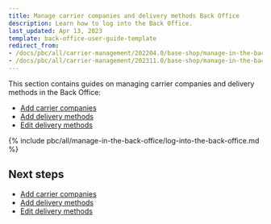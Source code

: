 ```yaml
---
title: Manage carrier companies and delivery methods Back Office
description: Learn how to log into the Back Office.
last_updated: Apr 13, 2023
template: back-office-user-guide-template
redirect_from:
- /docs/pbc/all/carrier-management/202204.0/base-shop/manage-in-the-back-office/log-into-the-back-office.html
- /docs/pbc/all/carrier-management/202311.0/base-shop/manage-in-the-back-office/log-into-the-back-office.html
---
```


This section contains guides on managing carrier companies and delivery methods in the Back Office:

* [Add carrier companies](/docs/pbc/all/carrier-management/{{page.version}}/base-shop/manage-in-the-back-office/add-carrier-companies.html)
* [Add delivery methods](/docs/pbc/all/carrier-management/{{page.version}}/base-shop/manage-in-the-back-office/add-delivery-methods.html)
* [Edit delivery methods](/docs/pbc/all/carrier-management/{{page.version}}/base-shop/manage-in-the-back-office/edit-delivery-methods.html)


{% include pbc/all/manage-in-the-back-office/log-into-the-back-office.md %} <!-- To edit, see /_includes/pbc/all/manage-in-the-back-office/log-into-the-back-office.md -->

## Next steps

* [Add carrier companies](/docs/pbc/all/carrier-management/{{page.version}}/base-shop/manage-in-the-back-office/add-carrier-companies.html)
* [Add delivery methods](/docs/pbc/all/carrier-management/{{page.version}}/base-shop/manage-in-the-back-office/add-delivery-methods.html)
* [Edit delivery methods](/docs/pbc/all/carrier-management/{{page.version}}/base-shop/manage-in-the-back-office/edit-delivery-methods.html)
